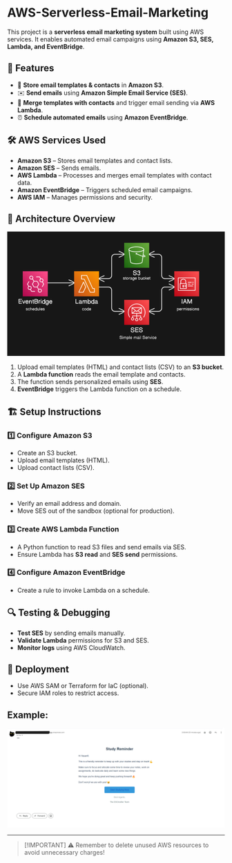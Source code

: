 # AWS-Serverless-Email-Marketing

This project is a **serverless email marketing system** built using AWS services. It enables automated email campaigns using **Amazon S3, SES, Lambda, and EventBridge**.

## 🚀 Features

- 📂 **Store email templates & contacts** in **Amazon S3**.
- ✉️ **Send emails** using **Amazon Simple Email Service (SES)**.
- 🔄 **Merge templates with contacts** and trigger email sending via **AWS Lambda**.
- ⏰ **Schedule automated emails** using **Amazon EventBridge**.

## 🛠️ AWS Services Used

- **Amazon S3** – Stores email templates and contact lists.
- **Amazon SES** – Sends emails.
- **AWS Lambda** – Processes and merges email templates with contact data.
- **Amazon EventBridge** – Triggers scheduled email campaigns.
- **AWS IAM** – Manages permissions and security.

## 📌 Architecture Overview

![AWS Architecture](assets/cloud-architecture.png)

1. Upload email templates (HTML) and contact lists (CSV) to an **S3 bucket**.
2. A **Lambda function** reads the email template and contacts.
3. The function sends personalized emails using **SES**.
4. **EventBridge** triggers the Lambda function on a schedule.

## 🏗️ Setup Instructions

### 1️⃣ Configure Amazon S3
- Create an S3 bucket.
- Upload email templates (HTML).
- Upload contact lists (CSV).

### 2️⃣ Set Up Amazon SES
- Verify an email address and domain.
- Move SES out of the sandbox (optional for production).

### 3️⃣ Create AWS Lambda Function
- A Python function to read S3 files and send emails via SES.
- Ensure Lambda has **S3 read** and **SES send** permissions.

### 4️⃣ Configure Amazon EventBridge
- Create a rule to invoke Lambda on a schedule.

## 🔍 Testing & Debugging
- **Test SES** by sending emails manually.
- **Validate Lambda** permissions for S3 and SES.
- **Monitor logs** using AWS CloudWatch.

## 🚀 Deployment
- Use AWS SAM or Terraform for IaC (optional).
- Secure IAM roles to restrict access.

## Example: 

![email](assets/email.png)

---

> [!IMPORTANT]  ⚠️ Remember to delete unused AWS resources to avoid unnecessary charges!
